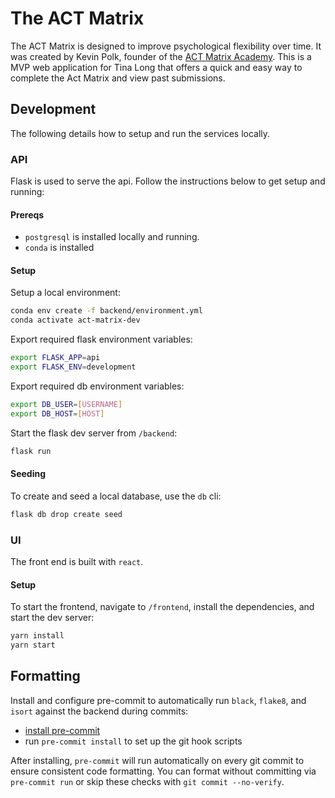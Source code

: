 # The ACT Matrix

The ACT Matrix is designed to improve psychological flexibility over time. It
was created by Kevin Polk, founder of the [ACT Matrix
Academy](https://www.theactmatrixacademy.com/). This is a MVP web application
for Tina Long that offers a quick and easy way to complete the Act Matrix and
view past submissions.

## Development

The following details how to setup and run the services locally.

### API

Flask is used to serve the api. Follow the instructions below to get setup and
running:

#### Prereqs

- `postgresql` is installed locally and running.
- `conda` is installed

#### Setup

Setup a local environment:

```bash
conda env create -f backend/environment.yml
conda activate act-matrix-dev
```

Export required flask environment variables:

```bash
export FLASK_APP=api
export FLASK_ENV=development
```

Export required db environment variables:

```bash
export DB_USER=[USERNAME]
export DB_HOST=[HOST]
```

Start the flask dev server from `/backend`:

```bash
flask run
```

#### Seeding

To create and seed a local database, use the `db` cli:

```bash
flask db drop create seed
```

### UI

The front end is built with `react`.

#### Setup

To start the frontend, navigate to `/frontend`, install the dependencies, and
start the dev server:

```bash
yarn install
yarn start
```

## Formatting

Install and configure pre-commit to automatically run `black`, `flake8`, and
`isort` against the backend during commits:

- [install pre-commit](https://pre-commit.com/#installation)
- run `pre-commit install` to set up the git hook scripts

After installing, `pre-commit` will run automatically on every git commit to
ensure consistent code formatting. You can format without committing via
`pre-commit run` or skip these checks with `git commit --no-verify`.
